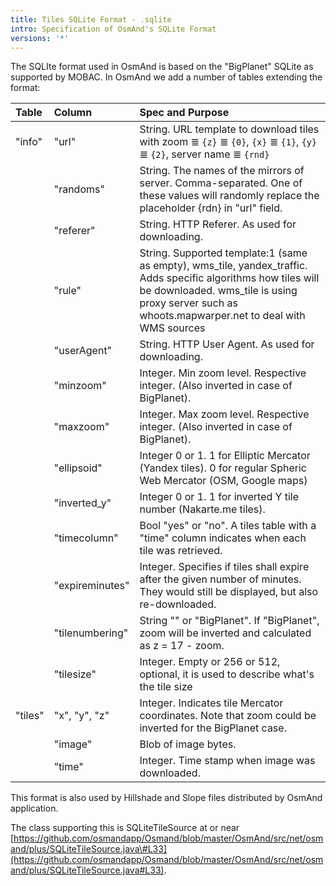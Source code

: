 ```yaml
---
title: Tiles SQLite Format - .sqlite
intro: Specification of OsmAnd's SQLite Format
versions: '*'
---
```


The SQLIte format used in OsmAnd is based on the "BigPlanet" SQLite as supported by MOBAC. In OsmAnd we add a number of tables extending the format:

|Table|Column|Spec and Purpose|
|:----|:-----|:---------------|
|"info"|"url"|String. URL template to download tiles with zoom ≣ `{z}` ≣ `{0}`, `{x}` ≣ `{1}`, `{y}` ≣ `{2}`, server name ≣ `{rnd}`|
||"randoms"|String. The names of the mirrors of server. Comma-separated. One of these values will randomly replace the placeholder {rdn} in "url" field.|
||"referer"|String. HTTP Referer. As used for downloading.|
||"rule"|String. Supported template:1 (same as empty), wms_tile, yandex_traffic. Adds specific algorithms how tiles will be downloaded. wms_tile is using proxy server such as whoots.mapwarper.net to deal with WMS sources |
||"userAgent"|String. HTTP User Agent. As used for downloading.|
||"minzoom"|Integer. Min zoom level. Respective integer. (Also inverted in case of BigPlanet).|
||"maxzoom"|Integer. Max zoom level. Respective integer. (Also inverted in case of BigPlanet).|
||"ellipsoid"|Integer 0 or 1. 1 for Elliptic Mercator (Yandex tiles). 0 for regular Spheric Web Mercator (OSM, Google maps)|
||"inverted\_y"|Integer 0 or 1. 1 for inverted Y tile number (Nakarte.me tiles).|
||"timecolumn"|Bool "yes" or "no". A tiles table with a "time" column indicates when each tile was retrieved.|
||"expireminutes"|Integer. Specifies if tiles shall expire after the given number of minutes. They would still be displayed, but also re-downloaded.|
||"tilenumbering"|String "" or "BigPlanet". If "BigPlanet", zoom will be inverted and calculated as z = 17 - zoom.|
||"tilesize"| Integer. Empty or 256 or 512, optional, it is used to describe what's the tile size|
|"tiles"|"x", "y", "z"|Integer. Indicates tile Mercator coordinates. Note that zoom could be inverted for the BigPlanet case.|
||"image"|Blob of image bytes.|
||"time"|Integer. Time stamp when image was downloaded.|

This format is also used by Hillshade and Slope files distributed by OsmAnd application.

The class supporting this is SQLiteTileSource at or near [https://github.com/osmandapp/Osmand/blob/master/OsmAnd/src/net/osmand/plus/SQLiteTileSource.java\#L33](https://github.com/osmandapp/Osmand/blob/master/OsmAnd/src/net/osmand/plus/SQLiteTileSource.java#L33).
